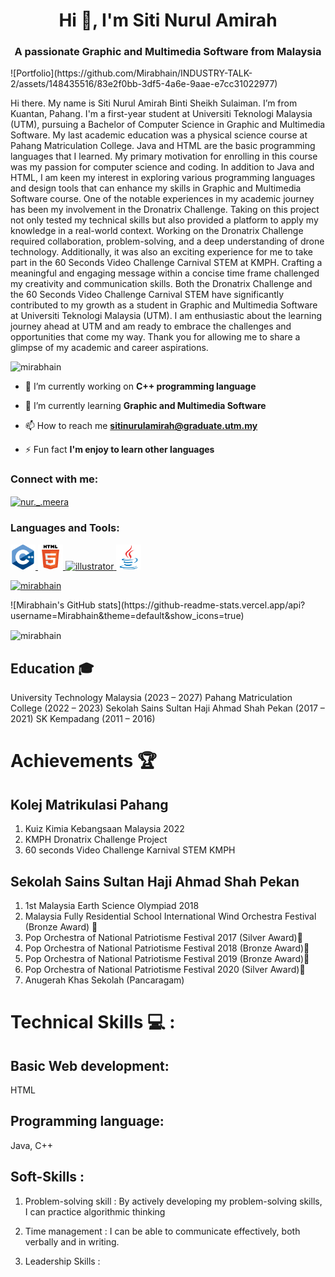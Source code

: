 <h1 align="center">Hi 👋, I'm Siti Nurul Amirah</h1>
<h3 align="center">A passionate Graphic and Multimedia Software from Malaysia</h3>
![Portfolio](https://github.com/Mirabhain/INDUSTRY-TALK-2/assets/148435516/83e2f0bb-3df5-4a6e-9aae-e7cc31022977)

Hi there. My name is Siti Nurul Amirah Binti Sheikh Sulaiman. I’m from Kuantan, Pahang. I'm a first-year student at Universiti Teknologi Malaysia (UTM), pursuing a Bachelor of Computer Science in Graphic and Multimedia Software. My last academic education was a physical science course at Pahang Matriculation College. Java and HTML are the basic programming languages that I learned. My primary motivation for enrolling in this course was my passion for computer science and coding. In addition to Java and HTML, I am keen my interest in exploring various programming languages and design tools that can enhance my skills in Graphic and Multimedia Software course. One of the notable experiences in my academic journey has been my involvement in the Dronatrix Challenge. Taking on this project not only tested my technical skills but also provided a platform to apply my knowledge in a real-world context. Working on the Dronatrix Challenge required collaboration, problem-solving, and a deep understanding of drone technology.
Additionally, it was also an exciting experience for me to take part in the 60 Seconds Video Challenge Carnival STEM at KMPH. Crafting a meaningful and engaging message within a concise time frame challenged my creativity and communication skills.  Both the Dronatrix Challenge and the 60 Seconds Video Challenge Carnival STEM have significantly contributed to my growth as a student in Graphic and Multimedia Software at Universiti Teknologi Malaysia (UTM). I am enthusiastic about the learning journey ahead at UTM and am ready to embrace the challenges and opportunities that come my way. Thank you for allowing me to share a glimpse of my academic and career aspirations.

<p align="left"> <img src="https://komarev.com/ghpvc/?username=mirabhain&label=Profile%20views&color=0e75b6&style=flat" alt="mirabhain" /> </p>

- 🔭 I’m currently working on **C++ programming language**

- 🌱 I’m currently learning **Graphic and Multimedia Software**

- 📫 How to reach me **sitinurulamirah@graduate.utm.my**

- ⚡ Fun fact **I'm enjoy to learn other languages**

<h3 align="left">Connect with me:</h3>
<p align="left">
<a href="https://instagram.com/nur._.meera" target="blank"><img align="center" src="https://raw.githubusercontent.com/rahuldkjain/github-profile-readme-generator/master/src/images/icons/Social/instagram.svg" alt="nur._.meera" height="30" width="40" /></a>
</p>

<h3 align="left">Languages and Tools:</h3>
<p align="left"> <a href="https://www.w3schools.com/cpp/" target="_blank" rel="noreferrer"> <img src="https://raw.githubusercontent.com/devicons/devicon/master/icons/cplusplus/cplusplus-original.svg" alt="cplusplus" width="40" height="40"/> </a> <a href="https://www.w3.org/html/" target="_blank" rel="noreferrer"> <img src="https://raw.githubusercontent.com/devicons/devicon/master/icons/html5/html5-original-wordmark.svg" alt="html5" width="40" height="40"/> </a> <a href="https://www.adobe.com/in/products/illustrator.html" target="_blank" rel="noreferrer"> <img src="https://www.vectorlogo.zone/logos/adobe_illustrator/adobe_illustrator-icon.svg" alt="illustrator" width="40" height="40"/> </a> <a href="https://www.java.com" target="_blank" rel="noreferrer"> <img src="https://raw.githubusercontent.com/devicons/devicon/master/icons/java/java-original.svg" alt="java" width="40" height="40"/> </a> </p>

<p align="left"> <a href="https://github.com/ryo-ma/github-profile-trophy"><img src="https://github-profile-trophy.vercel.app/?username=mirabhain" alt="mirabhain" /></a> </p>
![Mirabhain's GitHub stats](https://github-readme-stats.vercel.app/api?username=Mirabhain&theme=default&show_icons=true)

<p><img align="center" src="https://github-readme-stats.vercel.app/api/top-langs?username=mirabhain&show_icons=true&locale=en&layout=compact" alt="mirabhain" /></p>


## Education :mortar_board: 
University Technology Malaysia (2023 – 2027)
Pahang Matriculation College (2022 – 2023)
Sekolah Sains Sultan Haji Ahmad Shah Pekan (2017 – 2021)
SK Kempadang (2011 – 2016)

# Achievements :trophy:
## Kolej Matrikulasi Pahang
1.	Kuiz Kimia Kebangsaan Malaysia 2022
2.	KMPH Dronatrix Challenge Project
3.	60 seconds Video Challenge Karnival STEM KMPH

## Sekolah Sains Sultan Haji Ahmad Shah Pekan
1. 1st Malaysia Earth Science Olympiad 2018
2.	Malaysia Fully Residential School International Wind Orchestra Festival (Bronze Award) 🥉
3.	Pop Orchestra of National Patriotisme Festival 2017 (Silver Award)🥈
4.	Pop Orchestra of National Patriotisme Festival 2018 (Bronze Award)🥉
5.	Pop Orchestra of National Patriotisme Festival 2019 (Bronze Award)🥉
6.	Pop Orchestra of National Patriotisme Festival 2020 (Silver Award)🥈
7.	Anugerah Khas Sekolah (Pancaragam)

# Technical Skills 💻 :
## Basic Web development: 
HTML
## Programming language: 
Java, C++




## Soft-Skills :
1.	Problem-solving skill :
   By actively developing my problem-solving skills, I can practice algorithmic thinking 
   

3.	Time management :
    I can be able to communicate effectively, both verbally and in writing.

4.	Leadership Skills : 


